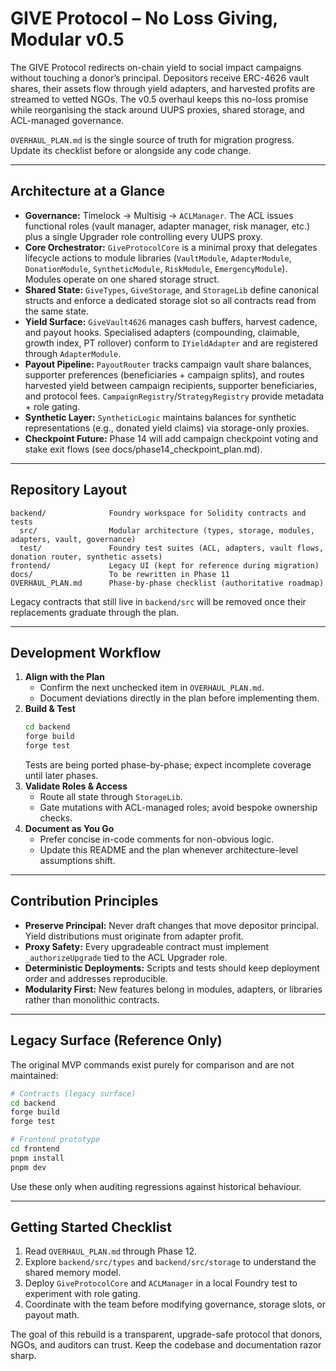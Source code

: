 # GIVE Protocol – No Loss Giving, Modular v0.5

The GIVE Protocol redirects on-chain yield to social impact campaigns without touching a donor’s principal. Depositors receive ERC-4626 vault shares, their assets flow through yield adapters, and harvested profits are streamed to vetted NGOs. The v0.5 overhaul keeps this no-loss promise while reorganising the stack around UUPS proxies, shared storage, and ACL-managed governance.

`OVERHAUL_PLAN.md` is the single source of truth for migration progress. Update its checklist before or alongside any code change.

---

## Architecture at a Glance
- **Governance:** Timelock → Multisig → `ACLManager`. The ACL issues functional roles (vault manager, adapter manager, risk manager, etc.) plus a single Upgrader role controlling every UUPS proxy.
- **Core Orchestrator:** `GiveProtocolCore` is a minimal proxy that delegates lifecycle actions to module libraries (`VaultModule`, `AdapterModule`, `DonationModule`, `SyntheticModule`, `RiskModule`, `EmergencyModule`). Modules operate on one shared storage struct.
- **Shared State:** `GiveTypes`, `GiveStorage`, and `StorageLib` define canonical structs and enforce a dedicated storage slot so all contracts read from the same state.
- **Yield Surface:** `GiveVault4626` manages cash buffers, harvest cadence, and payout hooks. Specialised adapters (compounding, claimable, growth index, PT rollover) conform to `IYieldAdapter` and are registered through `AdapterModule`.
- **Payout Pipeline:** `PayoutRouter` tracks campaign vault share balances, supporter preferences (beneficiaries + campaign splits), and routes harvested yield between campaign recipients, supporter beneficiaries, and protocol fees. `CampaignRegistry`/`StrategyRegistry` provide metadata + role gating.
- **Synthetic Layer:** `SyntheticLogic` maintains balances for synthetic representations (e.g., donated yield claims) via storage-only proxies.
- **Checkpoint Future:** Phase 14 will add campaign checkpoint voting and stake exit flows (see docs/phase14_checkpoint_plan.md).

---

## Repository Layout
```
backend/              Foundry workspace for Solidity contracts and tests
  src/                Modular architecture (types, storage, modules, adapters, vault, governance)
  test/               Foundry test suites (ACL, adapters, vault flows, donation router, synthetic assets)
frontend/             Legacy UI (kept for reference during migration)
docs/                 To be rewritten in Phase 11
OVERHAUL_PLAN.md      Phase-by-phase checklist (authoritative roadmap)
```

Legacy contracts that still live in `backend/src` will be removed once their replacements graduate through the plan.

---

## Development Workflow
1. **Align with the Plan**
   - Confirm the next unchecked item in `OVERHAUL_PLAN.md`.
   - Document deviations directly in the plan before implementing them.
2. **Build & Test**
   ```bash
   cd backend
   forge build
   forge test
   ```
   Tests are being ported phase-by-phase; expect incomplete coverage until later phases.
3. **Validate Roles & Access**
   - Route all state through `StorageLib`.
   - Gate mutations with ACL-managed roles; avoid bespoke ownership checks.
4. **Document as You Go**
   - Prefer concise in-code comments for non-obvious logic.
   - Update this README and the plan whenever architecture-level assumptions shift.

---

## Contribution Principles
- **Preserve Principal:** Never draft changes that move depositor principal. Yield distributions must originate from adapter profit.
- **Proxy Safety:** Every upgradeable contract must implement `_authorizeUpgrade` tied to the ACL Upgrader role.
- **Deterministic Deployments:** Scripts and tests should keep deployment order and addresses reproducible.
- **Modularity First:** New features belong in modules, adapters, or libraries rather than monolithic contracts.

---

## Legacy Surface (Reference Only)
The original MVP commands exist purely for comparison and are not maintained:
```bash
# Contracts (legacy surface)
cd backend
forge build
forge test

# Frontend prototype
cd frontend
pnpm install
pnpm dev
```

Use these only when auditing regressions against historical behaviour.

---

## Getting Started Checklist
1. Read `OVERHAUL_PLAN.md` through Phase 12.
2. Explore `backend/src/types` and `backend/src/storage` to understand the shared memory model.
3. Deploy `GiveProtocolCore` and `ACLManager` in a local Foundry test to experiment with role gating.
4. Coordinate with the team before modifying governance, storage slots, or payout math.

The goal of this rebuild is a transparent, upgrade-safe protocol that donors, NGOs, and auditors can trust. Keep the codebase and documentation razor sharp.
